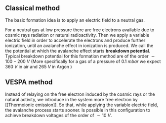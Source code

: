 ## Classical method

The basic formation idea is to apply an electric field to a neutral gas.

For a neutral gas at low pressure there are free electrons available due to cosmic rays radiation or natural radioactivity. Then we apply a variable electric field in order to accelerate the electrons and produce further ionization, until an avalanche effect in ionization is produced.
We call the the potential at which the avalanche effect starts **breakdown potential**. Typical breakdown potential for this formation method are of the order $\sim 100-200\ V$
(More specifically for a gas of a pressure of $0.1\ mbar$ we expect $360\ V$ in air and $265\ V$  in Argon )
## VESPA method

Instead of relaying on the free electron induced by the cosmic rays or the natural activity, we introduce in the system more free electron by [[Thermoionic emission]].
So that, while applying the variable electric field, the avalanche process starts sooner.
Is possible in this configuration to achieve breakdown voltages of the order of $\sim 10 \ V$.
